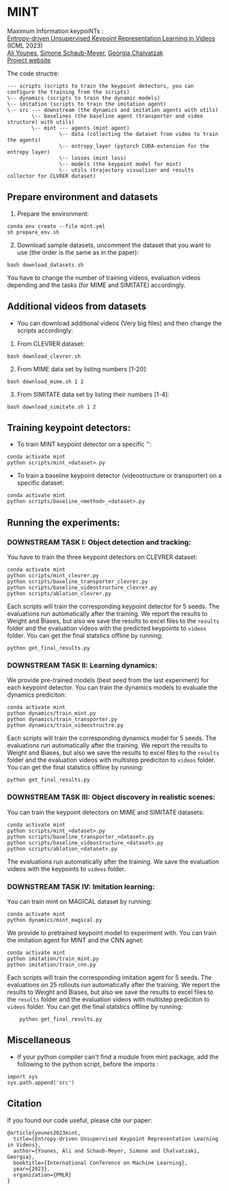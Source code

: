 # MINT
Maximum Information keypoiNTs : <br>
[Entropy-driven Unsupervised Keypoint Representation Learning in Videos](https://arxiv.org/abs/2209.15404)  (ICML 2023) <br>
[Ali Younes](https://irosalab.com/people/ali-younes/), [Simone Schaub-Meyer](https://schaubsi.github.io/), [Georgia Chalvatzak](https://irosalab.com/people/georgia-chalvatzaki/) <br>
[Project website](https://sites.google.com/view/mint-kp/home)

The code structre:
```
--- scripts (scripts to train the keypoint detectors, you can configure the training from the scripts)
\-- dynamics (scripts to train the dynamic models)
\-- imitation (scripts to train the imitation agent)
\-- src --- downstream (the dynamics and imitation agents with utils)
        \-- baselines (the baseline agent (transporter and video structure) with utils)
        \-- mint --- agents (mint agent)
                 \-- data (collecting the dataset from video to train the agents)
                 \-- entropy_layer (pytorch CUDA-extension for the entropy layer)
                 \-- losses (mint loss)
                 \-- models (the keypoint model for mint)
                 \-- utils (trajectory visualizer and results collector for CLVRER dataset)
```

## Prepare environment and datasets

1. Prepare the environment:
```
conda env create --file mint.yml
sh prepare_env.sh
```

2. Download sample datasets, uncomment the dataset that you want to use (the order is the same as in the paper):
```
bash download_datasets.sh
```
You have to change the number of training videos, evaluation videos depending and the tasks (for MIME and SIMITATE) accordingly. 

## Additional videos from datasets
- You can download additional videos (Very big files) and then change the scripts accordingly:
1. From CLEVRER dataset:
```
bash download_clevrer.sh
```
2. From MIME data set by listing numbers [1-20]:
```
bash download_mime.sh 1 2 
```

3. From SIMITATE data set by listing their numbers [1-4]:
```
bash download_simitate.sh 1 2 
```

## Training keypoint detectors:
 - To train MINT keypoint detector on a specific '<dataset>':
 ```
conda activate mint
python scripts/mint_<dataset>.py
 ```
 - To train a baseline keypoint detector <method> (videostructure or transporter) on a specific dataset:
 ```
conda activate mint
python scripts/baseline_<method>_<dataset>.py
 ```
## Running the experiments:
### DOWNSTREAM TASK I: Object detection and tracking:
You have to train the three keypoint detectors on CLEVRER dataset:
```
conda activate mint
python scripts/mint_clevrer.py
python scripts/baseline_transporter_clevrer.py
python scripts/baseline_videostructure_clevrer.py
python scripts/ablation_clevrer.py
```
Each scripts will train the corresponding keypoint detector for 5 seeds.
The evaluations run automatically after the training.
We report the results to Weight and Biases, but also we save the results to excel files to the `results` folder
and the evaluation videos with the predicted keypoints to `videos` folder.
You can get the final statstics offline by running:
```
python get_final_results.py
```

### DOWNSTREAM TASK II: Learning dynamics:
We provide pre-trained models (best seed from the last experiment) for each keypoint detector.
You can train the dynamics models to evaluate the dynamics prediciton:
```
conda activate mint
python dynamics/train_mint.py
python dynamics/train_transporter.py
python dynamics/train_videostructre.py
```
Each scripts will train the corresponding dynamics model for 5 seeds.
The evaluations run automatically after the training.
We report the results to Weight and Biases, but also we save the results to excel files to the `results` folder
and the evaluation videos with multistep prediciton to `videos` folder.
You can get the final statstics offline by running:
```
python get_final_results.py
```

### DOWNSTREAM TASK III: Object discovery in realistic scenes:
You can train the keypoint detectors on MIME and SIMITATE datasets:
```
conda activate mint
python scripts/mint_<dataset>.py
python scripts/baseline_transporter_<dataset>.py
python scripts/baseline_videostructure_<dataset>.py
python scripts/ablation_<dataset>.py
```
The evaluations run automatically after the training.
We save the evaluation videos with the keypoints to `videos` folder.

### DOWNSTREAM TASK IV: Imitation learning:
You can train mint on MAGICAL dataset by running:
```
conda activate mint
python dynamics/mint_magical.py
```
We provide to pretrained keypoint model to experiment with.
You can train the imitation agent for MINT and the CNN agnet:
```
conda activate mint
python imitation/train_mint.py
python imitation/train_cnn.py
```
Each scripts will train the corresponding imitation agent for 5 seeds.
The evaluations on 25 rollouts run automatically after the training.
We report the results to Weight and Biases, but also we save the results to excel files to the `results` folder
and the evaluation videos with multistep prediciton to `videos` folder.
You can get the final statstics offline by running:
```
    python get_final_results.py
```

## Miscellaneous
- If your python compiler can't find a module from mint package, add the following to the python script, before the imports :
```
import sys
sys.path.append('src')
```

## Citation
If you found our code useful, please cite our paper:
```
@article{younes2023mint,
  title={Entropy-driven Unsupervised Keypoint Representation Learning in Videos},
  author={Younes, Ali and Schaub-Meyer, Simone and Chalvatzaki, Georgia},
  booktitle={International Conference on Machine Learning},
  year={2023},
  organization={PMLR}
}
```